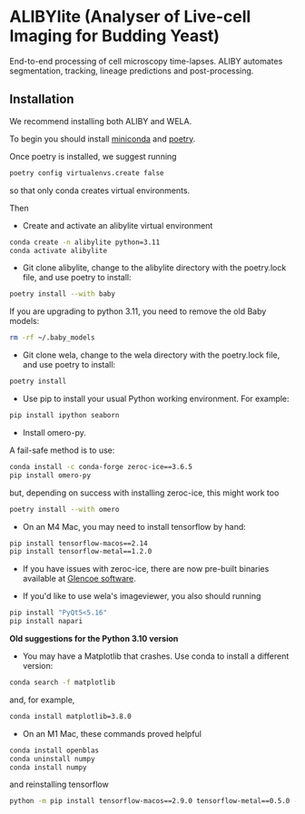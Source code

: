 # ALIBYlite (Analyser of Live-cell Imaging for Budding Yeast)

End-to-end processing of cell microscopy time-lapses. ALIBY automates segmentation, tracking, lineage predictions and post-processing.

## Installation

We recommend installing both ALIBY and WELA. 

To begin you should install [miniconda](https://docs.anaconda.com/free/miniconda/index.html) and [poetry](https://python-poetry.org).


Once poetry is installed, we suggest running

```bash
poetry config virtualenvs.create false
 ```

so that only conda creates virtual environments.

Then

- Create and activate an alibylite virtual environment

```bash
conda create -n alibylite python=3.11
conda activate alibylite
 ```

- Git clone alibylite, change to the alibylite directory with the poetry.lock file, and use poetry to install:

```bash 
poetry install --with baby
 ```
 
 If you are upgrading to python 3.11, you need to remove the old Baby models:

 ```bash 
rm -rf ~/.baby_models
 ```

- Git clone wela, change to the wela directory with the poetry.lock file, and use poetry to install:

```bash 
poetry install
 ```

- Use pip to install your usual Python working environment. For example:

```bash 
pip install ipython seaborn
 ```

- Install omero-py.

A fail-safe method is to use:

```bash 
conda install -c conda-forge zeroc-ice==3.6.5
pip install omero-py
 ```
but, depending on success with installing zeroc-ice, this might work too 

 ```bash 
poetry install --with omero
 ```

- On an M4 Mac, you may need to install tensorflow by hand:
 
```bash 
pip install tensorflow-macos==2.14
pip install tensorflow-metal==1.2.0
```

- If you have issues with zeroc-ice, there are now pre-built binaries available at [Glencoe software](https://www.glencoesoftware.com/blog/2023/12/08/ice-binaries-for-omero.html).

- If you'd like to use wela's imageviewer, you also should running

```bash 
pip install "PyQt5<5.16"
pip install napari 
 ```

**Old suggestions for the Python 3.10 version**

- You may have a Matplotlib that crashes.
Use conda to install a different version:

```bash 
conda search -f matplotlib       
 ```

 and, for example, 

 ```bash 
conda install matplotlib=3.8.0 
 ```

 - On an M1 Mac, these commands proved helpful

 ```bash 
conda install openblas
conda uninstall numpy
conda install numpy    
 ```

 and reinstalling tensorflow

 ```bash 
python -m pip install tensorflow-macos==2.9.0 tensorflow-metal==0.5.0 --force-reinstall
```
